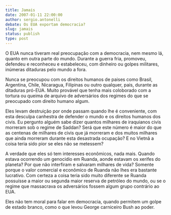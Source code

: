 ```yaml
---
title: Jamais
date: 2007-01-11 22:00:00
author: sergio.antonelli
debate: Os EUA exportam democracia?
slug: jamais
status: publish 
type: post
---
```


O EUA nunca tiveram real preocupação com a democracia, nem mesmo lá, quanto em outra parte do mundo. Durante a guerra fria, promoveu, defendeu e reconheceu e estabeleceu, com dinheiro ou golpes militares, inúmeras ditaduras pelo mundo a fora.  

Nunca se preocupou com os direitos humanos de paises como Brasil, Argentina, Chile, Nicaragua, Filipinas ou outro qualquer, pais, durante as ditaduras pró-EUA. Muito provável que tenha mais coloborado com a tortura ou queima de arquivo de adversários dos regimes do que se preocupado com direito humano algum.  

Eles levam destruição por onde passam quando lhe é conveniente, com esta desculpa canhestra de defender o mundo e os direitos humanos dos civis. Eu pergunto alguém sabe dizer quantos milhares de iraquianos civis morreram sob o regime de Saddan? Será que este número é maior do que as centenas de milhares de civis que já morreram e dos muitos milhares que ainda morreram durante esta desastrada ocupação? E no Vietnã a coisa teria sido pior se eles não se metessem?  

A verdade que eles só tem interesses econômicos, nada mais. Quando estava ocorrendo um genocidio em Ruanda, aonde estavam os xerifes do planeta? Por que não interfiram e salvaram milhares de vida? Somente porque o valor comercial e econômico de Ruanda não lhes era bastante lucrativo. Com certeza a coisa teria sido muito diferente se Ruanda possuísse a maior ou segunda maior reserva de petróleo do mundo, ou se o regime que massacrava os adversários fossem algum grupo contrário ao EUA.  

Eles não tem moral para falar em democracia, quando permitem um golpe de estado branco, como o que levou George carniceiro Bush ao poder.
